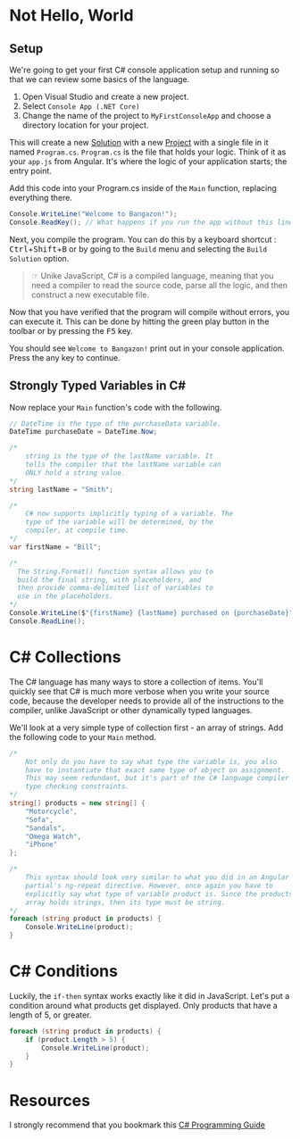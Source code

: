 # Not Hello, World

## Setup

We're going to get your first C# console application setup and running so that we can review some basics of the language.

1. Open Visual Studio and create a new project.
1. Select `Console App (.NET Core)`
1. Change the name of the project to `MyFirstConsoleApp` and choose a directory location for your project.

This will create a new [Solution](https://docs.microsoft.com/en-us/visualstudio/extensibility/internals/solutions-overview) with a new [Project](https://docs.microsoft.com/en-us/visualstudio/extensibility/internals/projects) with a single file in it named `Program.cs`.
`Program.cs` is the file that holds your logic. Think of it as your `app.js` from Angular. It's where the logic of your application starts; the entry point.

Add this code into your Program.cs inside of the `Main` function, replacing everything there.

```cs
Console.WriteLine("Welcome to Bangazon!");
Console.ReadKey(); // What happens if you run the app without this line?
```

Next, you compile the program. You can do this by a keyboard shortcut : <kbd>Ctrl</kbd>+<kbd>Shift</kbd>+<kbd>B</kbd> or by going to the `Build` menu and
selecting the `Build Solution` option.

> ☞ Unike JavaScript, C# is a compiled language, meaning that you need a compiler to read the source code, parse all the logic, and then construct a new executable file.

Now that you have verified that the program will compile without errors, you can execute it.  This can be done by hitting the green play button in the toolbar or by pressing the <kbd>F5</kbd> key.

You should see `Welcome to Bangazon!` print out in your console application. Press the any key to continue.

## Strongly Typed Variables in C#

Now replace your `Main` function's code with the following.

```cs
// DateTime is the type of the purchaseData variable.
DateTime purchaseDate = DateTime.Now;

/*
    string is the type of the lastName variable. It
    tells the compiler that the lastName variable can
    ONLY hold a string value.
*/
string lastName = "Smith";

/*
    C# now supports implicitly typing of a variable. The
    type of the variable will be determined, by the
    compiler, at compile time.
*/
var firstName = "Bill";

/*
  The String.Format() function syntax allows you to
  build the final string, with placeholders, and
  then provide comma-delimited list of variables to
  use in the placeholders.
*/
Console.WriteLine($"{firstName} {lastName} purchased on {purchaseDate}");
Console.ReadLine();
```

# C# Collections

The C# language has many ways to store a collection of items. You'll quickly see that C# is much more verbose when you write your source code, because the developer needs to provide all of the instructions to the compiler, unlike JavaScript or other dynamically typed languages.

We'll look at a very simple type of collection first - an array of strings. Add the following code to your `Main` method.

```cs
/*
    Not only do you have to say what type the variable is, you also
    have to instantiate that exact same type of object on assignment.
    This may seem redundant, but it's part of the C# language compiler's
    type checking constraints.
*/
string[] products = new string[] {
    "Motorcycle",
    "Sofa",
    "Sandals",
    "Omega Watch",
    "iPhone"
};

/*
    This syntax should look very similar to what you did in an Angular
    partial's ng-repeat directive. However, once again you have to
    explicitly say what type of variable product is. Since the products
    array holds strings, then its type must be string.
*/
foreach (string product in products) {
    Console.WriteLine(product);
}
```

# C# Conditions

Luckily, the `if-then` syntax works exactly like it did in JavaScript. Let's put a condition around what products get displayed. Only products that have a length of 5, or greater.

```cs
foreach (string product in products) {
    if (product.Length > 5) {
        Console.WriteLine(product);
    }
}
```

# Resources

I strongly recommend that you bookmark this [C# Programming Guide](https://docs.microsoft.com/en-us/dotnet/csharp/programming-guide/index)
